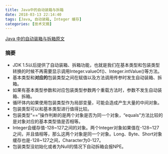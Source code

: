```yaml
---
title: Java中的自动装箱与拆箱
date: 2018-03-13 22:14:40
tags: [Java, 自动装箱, Integer 缓存]
categories: [技术文摘]
---
```


[Java 中的自动装箱与拆箱原文](https://droidyue.com/blog/2015/04/07/autoboxing-and-autounboxing-in-java/)
### 摘要
- JDK 1.5以后提供了自动装箱、拆箱功能，也就是我们在基本类型和包装类型转换的时候不再需要显示调用Integer.valueOf()、Integer.intValue()等方法。
- 基本类型和**对应的**包装类型之间在赋值以及方法调用传参时发生自动装箱、拆箱。
- 如果有基本类型参数和对应包装类型参数两个重载方法时，参数不发生自动装箱、拆箱。
- 循环体内如果使用包装类型作为局部变量，可能会造成产生大量的中间对象。
- 包装类型可以和基本类型进行值得比较。
- 包装类型“==”操作判断的是两个对象是否为同一个对象，“equals”方法比较的是对象对应的基本类型值是否相等。
- Integer会缓存值-128~127之间的对象。两个Integer对象如果值在-128~127之间，并且值相等，那么这两个对象是同一个对象。Long、Byte、Short对象缓存也是-128~127之间，Character为0-127。
- 包装类型没初始化或者为Null的情况下自动拆箱会报NPE。
